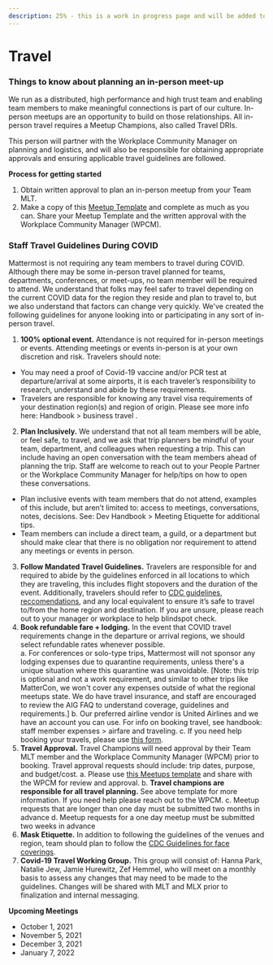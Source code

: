 ```yaml
---
description: 25% - this is a work in progress page and will be added to overtime
---
```


# Travel

### Things to know about planning an in-person meet-up 
 
We run as a distributed, high performance and high trust team and enabling team members to make meaningful connections is part of our culture. In-person meetups are an opportunity to build on those relationships. All in-person travel requires a Meetup Champions, also called Travel DRIs.

This person will partner with the Workplace Community Manager on planning and logistics, and will also be responsible for obtaining appropriate approvals and ensuring applicable travel guidelines are followed.

**Process for getting started**  
1. Obtain written approval to plan an in-person meetup from your Team MLT. 
2. Make a copy of this [Meetup Template](https://docs.google.com/spreadsheets/d/1ZD6BchqUMPC0quYkU_vnT95vENxMSGZ3DRWQi7jxWhQ/edit#gid=626981306) and complete as much as you can. Share your Meetup Template and the written approval with the Workplace Community Manager (WPCM). 
 
### Staff Travel Guidelines During COVID 
 
Mattermost is not requiring any team members to travel during COVID. Although there may be some in-person travel planned for teams, departments, conferences, or meet-ups, no team member will be required to attend. We understand that folks may feel safer to travel depending on the current COVID data for the region they reside and plan to travel to, but we also understand that factors can change very quickly. We've created the following guidelines for anyone looking into or participating in any sort of in-person travel.  
1. **100% optional event.** Attendance is not required for in-person meetings or events. Attending meetings or events in-person is at your own discretion and risk. Travelers should note: 
  * You may need a proof of Covid-19 vaccine and/or PCR test at departure/arrival at some airports, it is each traveler’s responsibility to research, understand and abide by these requirements.
  * Travelers are responsible for knowing any travel visa requirements of your destination region(s) and region of origin.  Please see more info here: Handbook > business travel . 
2. **Plan Inclusively.** We understand that not all team members will be able, or feel safe, to travel, and we ask that trip planners be mindful of your team, department, and colleagues when requesting a trip. This can include having an open conversation with the team members ahead of planning the trip. Staff are welcome to reach out to your People Partner or the Workplace Community Manager for help/tips on how to open these conversations. 
  * Plan inclusive events with team members that do not attend, examples of this include, but aren’t limited to: access to meetings, conversations, notes, decisions. See: Dev Handbook > Meeting Etiquette for additional tips.
  * Team members can include a direct team, a guild, or a department but should make clear that there is no obligation nor requirement to attend any meetings or events in person.
3. **Follow Mandated Travel Guidelines.** Travelers are responsible for and required to abide by the guidelines enforced in all locations to which they are traveling, this includes flight stopovers and the duration of the event. Additionally, travelers should refer to [CDC guidelines](https://www.cdc.gov/coronavirus/2019-ncov/travelers/index.html), [reccomendations](https://www.cdc.gov/coronavirus/2019-ncov/travelers/map-and-travel-notices.html), and any local equivalent to ensure it’s safe to travel to/from the home region and destination. If you are unsure, please reach out to your manager or workplace to help blindspot check. 
4. **Book refundable fare + lodging.** In the event that COVID travel requirements change in the departure or arrival regions, we should select refundable rates whenever possible.  
  a. For conferences or solo-type trips, Mattermost will not sponsor any lodging expenses due to quarantine requirements, unless there's a unique situation where this quarantine was unavoidable. [Note: this trip is optional and not a work requirement, and similar to other trips like MatterCon, we won't cover any expenses outside of what the regional meetups state. We do have travel insurance, and staff are encouraged to review the AIG FAQ to understand coverage, guidelines and requirements.]
  b. Our preferred airline vendor is United Airlines and we have an account you can use.  For info on booking travel, see handbook: staff member expenses > airfare and traveling. 
  c. If you need help booking your travels, please use [this form](https://forms.gle/CEMNgK4GHuAWAiqX6).
5. **Travel Approval.** Travel Champions will need approval by their Team MLT member and the Workplace Community Manager (WPCM) prior to booking. Travel approval requests should include: trip dates, purpose, and budget/cost. 
  a. Please use [this Meetups template](https://docs.google.com/spreadsheets/d/1ZD6BchqUMPC0quYkU_vnT95vENxMSGZ3DRWQi7jxWhQ/edit?usp=sharing) and share with the WPCM for review and approval.
  b. **Travel champions are responsible for all travel planning.** See above template for more information. If you need help please reach out to the WPCM.
  c. Meetup requests that are longer than one day must be submitted two months in advance
  d. Meetup requests for a one day meetup must be submitted two weeks in advance
6. **Mask Etiquette.** In addition to following the guidelines of the venues and region, team  should plan to follow the [CDC Guidelines for face coverings](https://www.cdc.gov/coronavirus/2019-ncov/prevent-getting-sick/about-face-coverings.html). 
7. **Covid-19 Travel Working Group.** This group will consist of: Hanna Park, Natalie Jew, Jamie Hurewitz, Zef Hemmel, who will meet on a monthly basis to assess any changes that may need to be made to the guidelines. Changes will be shared with MLT and MLX prior to finalization and internal messaging. 
 
**Upcoming Meetings**
* October 1, 2021
* November 5, 2021
* December 3, 2021
* January 7, 2022
 
